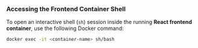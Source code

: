 ### Accessing the Frontend Container Shell

To open an interactive shell (`sh`) session inside the running **React frontend container**, use the following Docker command:

```bash
docker exec -it <container-name> sh/bash
